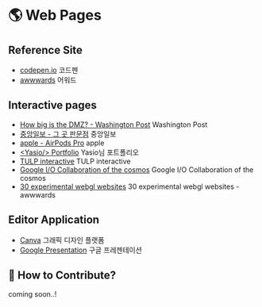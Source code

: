 # 🌎 Web Pages

## Reference Site

- [codepen.io](https://codepen.io/) 코드펜
- [awwwards](https://www.awwwards.com/) 어워드

## Interactive pages

- [How big is the DMZ? - Washington Post](https://www.washingtonpost.com/graphics/2017/world/mapping-the-dmz/?noredirect=on) Washington Post
- [중앙일보 - 그 곳 판문점](https://news.joins.com/digitalspecial/290) 중앙일보
- [apple - AirPods Pro](https://www.apple.com/kr/airpods-pro/) apple
- [&lt;Yasio/&gt; Portfolio](https://yasio.pl/) Yasio님 포트폴리오
- [TULP interactive](http://tulpinteractive.com/) TULP interactive
- [Google I/O Collaboration of the cosmos](https://events.google.com/io/mission/) Google I/O Collaboration of the cosmos
- [30 experimental webgl websites](https://www.awwwards.com/30-experimental-webgl-websites.html) 30 experimental webgl websites - awwwards

## Editor Application

- [Canva](https://www.canva.com/ko_kr/) 그래픽 디자인 플랫폼
- [Google Presentation](https://www.google.com/intl/ko_kr/slides/about/) 구글 프레젠테이션

## 👀 How to Contribute?

coming soon..!
